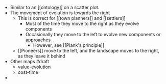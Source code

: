 - Similar to an [[ontology]] on a scatter plot.
- The movement of evolution is towards the right
	- This is correct for [[town planners]] and [[settlers]]
		- Most of the time they move to the right as they evolve components
		- Occasionally they move to the left to evolve new components or approaches
			- However, see [[Plank's principle]]
	- [[Pioneers]] move to the left, and the landscape moves to the right, as they leave it behind
- Other maps #draft 
  * value-evolution
  * cost-time
-